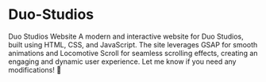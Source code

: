 # Duo-Studios
Duo Studios Website 
A modern and interactive website for Duo Studios, built using HTML, CSS, and JavaScript. 
The site leverages GSAP for smooth animations and Locomotive Scroll for seamless scrolling effects, creating an engaging and dynamic user experience. 
Let me know if you need any modifications! 🚀
